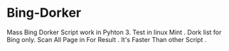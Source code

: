 # Bing-Dorker
Mass Bing Dorker Script work in Pyhton 3.
Test in linux Mint .
Dork list for Bing only.
Scan All Page in For Result .
It's Faster Than other Script .
